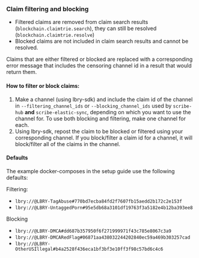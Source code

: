 ### Claim filtering and blocking

  - Filtered claims are removed from claim search results (`blockchain.claimtrie.search`), they can still be resolved (`blockchain.claimtrie.resolve`)
  - Blocked claims are not included in claim search results and cannot be resolved.

Claims that are either filtered or blocked are replaced with a corresponding error message that includes the censoring channel id in a result that would return them.

#### How to filter or block claims:
  1. Make a channel (using lbry-sdk) and include the claim id of the channel in `--filtering_channel_ids` or `--blocking_channel_ids` used by `scribe-hub` **and** `scribe-elastic-sync`, depending on which you want to use the channel for. To use both blocking and filtering, make one channel for each.
  2. Using lbry-sdk, repost the claim to be blocked or filtered using your corresponding channel. If you block/filter a claim id for a channel, it will block/filter all of the claims in the channel.

#### Defaults

The example docker-composes in the setup guide use the following defaults:

Filtering:
  - `lbry://@LBRY-TagAbuse#770bd7ecba84fd2f7607fb15aedd2b172c2e153f`
  - `lbry://@LBRY-UntaggedPorn#95e5db68a3101df19763f3a5182e4b12ba393ee8`

Blocking
  - `lbry://@LBRY-DMCA#dd687b357950f6f271999971f43c785e8067c3a9`
  - `lbry://@LBRY-DMCARedFlag#06871aa438032244202840ec59a469b303257cad`
  - `lbry://@LBRY-OtherUSIllegal#b4a2528f436eca1bf3bf3e10ff3f98c57bd6c4c6`
